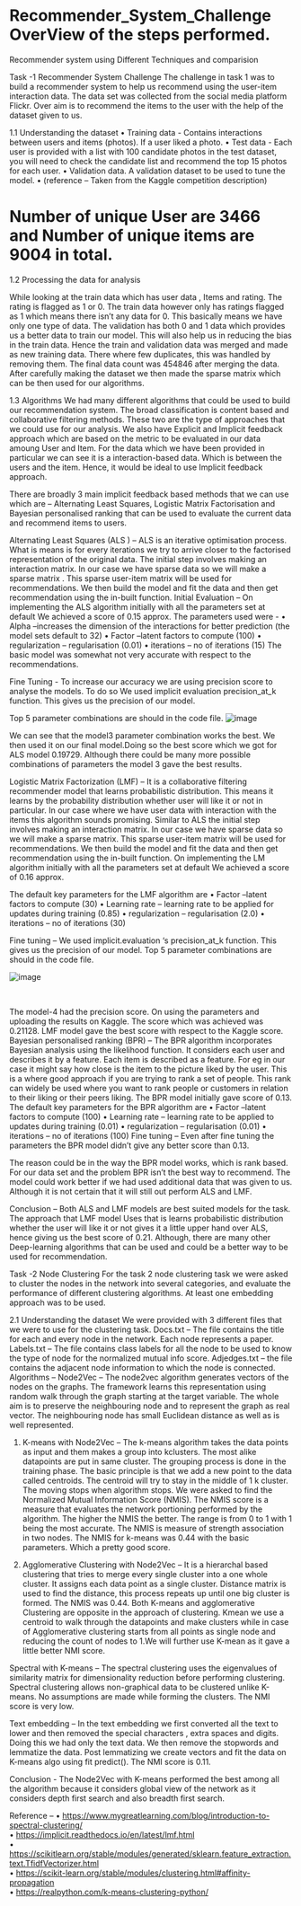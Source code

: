# Recommender_System_Challenge OverView of the steps performed. 
Recommender system using Different Techniques and comparision

Task -1 Recommender System Challenge
The challenge in task 1 was to build a recommender system to help us recommend using the user-item interaction data. The data set was collected from the social media platform
Flickr. Over aim is to recommend the items to the user with the help of the dataset given to us.

1.1 Understanding the dataset
• Training data - Contains interactions between users and items (photos). If a user liked a photo.
• Test data - Each user is provided with a list with 100 candidate photos in the test dataset, you will need to check the candidate list and recommend the top 15 photos for each user.
• Validation data. A validation dataset to be used to tune the model.
• (reference – Taken from the Kaggle competition description)

# Number of unique User are 3466 and Number of unique items are 9004 in total.

1.2 Processing the data for analysis

While looking at the train data which has user data , Items and rating. The rating is flagged as 1 or 0. The train data however only has ratings flagged as 1 which means there isn’t any data for 0. This basically means we have only one type of data. The validation has both 0 and 1 data which provides us a better data to train our model. This will also help us in reducing the bias in the train data. Hence the train and validation data was merged and made as new training data. There where few duplicates, this was handled by removing them. The final data count was 454846 after merging the data. After carefully making the dataset we then made the sparse matrix which can be then used for our algorithms. 

1.3 Algorithms
We had many different algorithms that could be used to build our recommendation system. The broad classification is content based and collaborative filtering methods. These two are the type of approaches that we could use for our analysis. We also have Explicit and Implicit feedback approach which are based on the metric to be evaluated in our data amoung User and Item. For the data which we have been provided in particular we can see it is a interaction-based data. Which is between the users and the item. Hence, it would be ideal to use Implicit feedback approach.

There are broadly 3 main implicit feedback based methods that we can use which are –
Alternating Least Squares, Logistic Matrix Factorisation and Bayesian personalised ranking
that can be used to evaluate the current data and recommend items to users.

Alternating Least Squares (ALS ) –
ALS is an iterative optimisation process. What is means is for every iterations we try to
arrive closer to the factorised representation of the original data.
The initial step involves making an interaction matrix. In our case we have sparse data so we
will make a sparse matrix . This sparse user-item matrix will be used for recommendations.
We then build the model and fit the data and then get recommendation using the in-built
function.
Initial Evaluation –
On implementing the ALS algorithm initially with all the parameters set at default We
achieved a score of 0.15 approx. The parameters used were -
• Alpha –increases the dimension of the interactions for better prediction (the model
sets default to 32)
• Factor –latent factors to compute (100)
• regularization – regularisation (0.01)
• iterations – no of iterations (15)
The basic model was somewhat not very accurate with respect to the recommendations.

Fine Tuning -
To increase our accuracy we are using precision score to analyse the models. To do so We used implicit evaluation precision_at_k function. 
This gives us the precision of our model.

Top 5 parameter combinations are should in the code file.
![image](https://user-images.githubusercontent.com/94940044/143151427-bcc818f9-7d39-44d6-9eee-62fe16261f21.png) <br>




We can see that the model3 parameter combination works the best. We then used it on our final model.Doing so the best score which we got for ALS model 0.19729. Although there could be many more possible combinations of parameters the model 3 gave the best results.

Logistic Matrix Factorization (LMF) –
It is a collaborative filtering recommender model that learns probabilistic distribution. This means it learns by the probability distribution whether user will like it or not in particular. In our case where we have user data with interaction with the items this algorithm sounds promising.
Similar to ALS the initial step involves making an interaction matrix. In our case we have sparse data so we will make a sparse matrix. This sparse user-item matrix will be used for recommendations. We then build the model and fit the data and then get recommendation using the in-built function. On implementing the LM algorithm initially with all the parameters set at default We achieved a score of 0.16 approx.

The default key parameters for the LMF algorithm are
• Factor –latent factors to compute (30)
• Learning rate – learning rate to be applied for updates during training (0.85)
• regularization – regularisation (2.0)
• iterations – no of iterations (30)

Fine tuning –
We used implicit.evaluation ‘s precision_at_k function. This gives us the precision of our model.
Top 5 parameter combinations are should in the code file.

![image](https://user-images.githubusercontent.com/94940044/143151526-6105f6ed-e482-4dee-9ba9-f739cbb3ee39.png) 

<br>

The model-4 had the precision score.
On using the parameters and uploading the results on Kaggle. The score which was achieved
was 0.21128.
LMF model gave the best score with respect to the Kaggle score.
Bayesian personalised ranking (BPR) –
The BPR algorithm incorporates Bayesian analysis using the likelihood function.
It considers each user and describes it by a feature.
Each item is described as a feature. For eg in our case it might say how close is the item to
the picture liked by the user. This is a where good approach if you are trying to rank a set of
people. This rank can widely be used where you want to rank people or customers in
relation to their liking or their peers liking.
The BPR model initially gave score of 0.13.
The default key parameters for the BPR algorithm are
• Factor –latent factors to compute (100)
• Learning rate – learning rate to be applied to updates during training (0.01)
• regularization – regularisation (0.01)
• iterations – no of iterations (100)
Fine tuning –
Even after fine tuning the parameters the BPR model didn’t give any better score than 0.13. 

The reason could be in the way the BPR model works, which is rank based. For our data set and the problem BPR isn’t the best way to recommend. The model could work better if we
had used additional data that was given to us. Although it is not certain that it will still out perform ALS and LMF.

Conclusion –
Both ALS and LMF models are best suited models for the task. The approach that LMF model Uses that is learns probabilistic distribution whether the user will like it or not gives it a little upper hand over ALS, hence giving us the best score of 0.21. Although, there are many other Deep-learning algorithms that can be used and could be a better way to be used for recommendation.


Task -2 Node Clustering
For the task 2 node clustering task we were asked to cluster the nodes in the network into several categories, and evaluate the performance of different clustering algorithms. At least one embedding approach was to be used.

2.1 Understanding the dataset
We were provided with 3 different files that we were to use for the clustering task.
Docs.txt – The file contains the title for each and every node in the network. Each node
represents a paper.
Labels.txt – The file contains class labels for all the node to be used to know the type of
node for the normalized mutual info score.
Adjedges.txt – the file contains the adjacent node information to which the node is
connected.
Algorithms –
Node2Vec –
The node2vec algorithm generates vectors of the nodes on the graphs. The framework
learns this representation using random walk through the graph starting at the target
variable. The whole aim is to preserve the neighbouring node and to represent the graph as real vector. The neighbouring node has small Euclidean distance as well as is well represented.

1) K-means with Node2Vec –
The k-means algorithm takes the data points as input and them makes a group into kclusters. The most alike datapoints are put in same cluster. The grouping process is done in
the training phase.
The basic principle is that we add a new point to the data called centroids. The centroid will
try to stay in the middle of 1 k cluster. The moving stops when algorithm stops.
We were asked to find the Normalized Mutual Information Score (NMIS).
The NMIS score is a measure that evaluates the network portioning performed by the
algorithm. The higher the NMIS the better. The range is from 0 to 1 with 1 being the most
accurate. The NMIS is measure of strength association in two nodes.
The NMIS for k-means was 0.44 with the basic parameters. Which a pretty good score.


2) Agglomerative Clustering with Node2Vec –
It is a hierarchal based clustering that tries to merge every single cluster into a one whole cluster. It assigns each data point as a single cluster. Distance matrix is used to find the distance, this process repeats up until one big cluster is formed. The NMIS was 0.44.
Both K-means and agglomerative Clustering are opposite in the approach of clustering. Kmean we use a centroid to walk through the datapoints and make clusters while in case of
Agglomerative clustering starts from all points as single node and reducing the count of
nodes to 1.We will further use K-mean as it gave a little better NMI score. 

Spectral with K-means –
The spectral clustering uses the eigenvalues of similarity matrix for dimensionality reduction before performing clustering. Spectral clustering allows non-graphical data to be clustered unlike K-means. No assumptions are made while forming the clusters. The NMI score is very low.

Text embedding –
In the text embedding we first converted all the text to lower and then removed the special characters , extra spaces and digits. Doing this we had only the text data. We then remove the stopwords and lemmatize the data. Post lemmatizing we create vectors and fit the data on K-means algo using fit predict(). The NMI score is 0.11.

Conclusion -
The Node2Vec with K-means performed the best among all the algorithm because it considers global view of the network as it considers depth first search and also breadth first
search.


Reference –
• https://www.mygreatlearning.com/blog/introduction-to-spectral-clustering/ <br>
• https://implicit.readthedocs.io/en/latest/lmf.html <br>
• https://scikitlearn.org/stable/modules/generated/sklearn.feature_extraction.text.TfidfVectorizer.html <br>
• https://scikit-learn.org/stable/modules/clustering.html#affinity-propagation <br>
• https://realpython.com/k-means-clustering-python/ <br>
